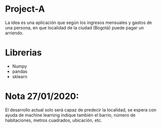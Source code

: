 # Project-A
 La idea es una aplicación que según los ingresos mensuales y gastos de una persona, en que localidad 
 de la ciudad (Bogotá) puede pagar un arriendo.

# Librerias
- Numpy
- pandas
- sklearn

# Nota 27/01/2020:
El desarrollo actual solo será capaz de predecir la localidad, se espera con ayuda de machine learning
indique también el barrio, número de habitaciones, metros cuadrados, ubicación, etc.
